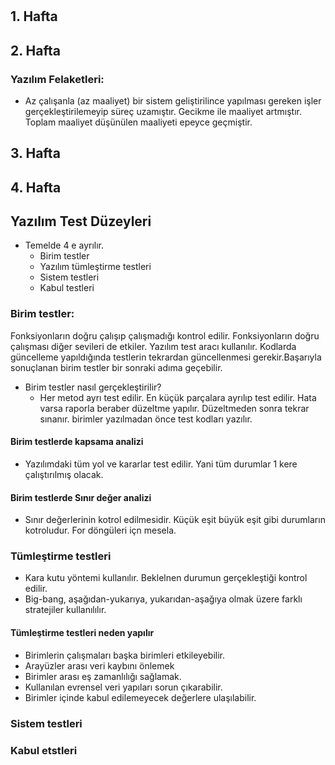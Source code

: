 #
## 1. Hafta

## 2. Hafta
### Yazılım Felaketleri:
* Az çalışanla (az maaliyet) bir sistem geliştirilince yapılması gereken işler gerçekleştirilemeyip süreç uzamıştır. Gecikme ile maaliyet artmıştır. Toplam maaliyet düşünülen maaliyeti epeyce geçmiştir.
## 3. Hafta
## 4. Hafta
## Yazılım Test Düzeyleri
* Temelde 4 e ayrılır.
  *  Birim testler
  *  Yazılım tümleştirme testleri
  *  Sistem testleri
  *  Kabul testleri

### Birim testler:
Fonksiyonların doğru çalışıp çalışmadığı kontrol edilir. Fonksiyonların doğru çalışması diğer sevileri de etkiler. Yazılım test aracı kullanılır. Kodlarda güncelleme yapıldığında testlerin tekrardan güncellenmesi gerekir.Başarıyla sonuçlanan birim testler bir sonraki adıma geçebilir.

* Birim testler nasıl gerçekleştirilir?
   * Her metod ayrı test edilir. En küçük parçalara ayrılıp test edilir. Hata varsa raporla beraber düzeltme yapılır. Düzeltmeden sonra tekrar sınanır. birimler yazılmadan önce test kodları yazılır.
#### Birim testlerde kapsama analizi
  * Yazılımdaki tüm yol ve kararlar test edilir. Yani tüm durumlar 1 kere çalıştırılmış olacak.
#### Birim testlerde Sınır değer analizi
  * Sınır değerlerinin kotrol edilmesidir. Küçük eşit büyük eşit gibi durumların kotroludur. For döngüleri içn mesela.

### Tümleştirme testleri
* Kara kutu yöntemi kullanılır. Beklelnen durumun gerçekleştiği kontrol edilir.
* Big-bang, aşağıdan-yukarıya, yukarıdan-aşağıya olmak üzere farklı stratejiler kullanılılır.
#### Tümleştirme testleri neden yapılır
* Birimlerin çalışmaları başka birimleri etkileyebilir.
* Arayüzler arası veri kaybını önlemek
* Birimler arası eş zamanlılığı sağlamak.
* Kullanılan evrensel veri yapıları sorun çıkarabilir.
* Birimler içinde kabul edilemeyecek değerlere ulaşılabilir.

### Sistem testleri
### Kabul etstleri
